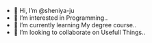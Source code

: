 - 👋 Hi, I’m @sheniya-ju
- 👀 I’m interested in Programming..
- 🌱 I’m currently learning My degree course..
- 💞️ I’m looking to collaborate on Usefull Things..
  

<!---
sheniya-ju/sheniya-ju is a ✨ special ✨ repository because its `README.md` (this file) appears on your GitHub profile.
You can click the Preview link to take a look at your changes.
--->

